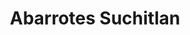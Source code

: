 ---
title: "Abarrotes Suchitlan"
url: /suchitlan-comala-colima/abarrotes-suchitlan/
shop: Lebensmittel
---